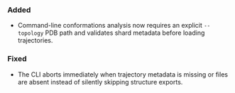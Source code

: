 ### Added
- Command-line conformations analysis now requires an explicit `--topology` PDB path and validates shard metadata before loading trajectories.

### Fixed
- The CLI aborts immediately when trajectory metadata is missing or files are absent instead of silently skipping structure exports.

